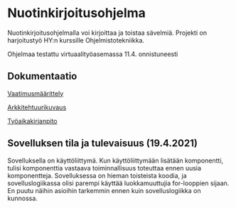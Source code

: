 # Nuotinkirjoitusohjelma

Nuotinkirjoitusohjelmalla voi kirjoittaa ja toistaa sävelmiä. Projekti on harjoitustyö HY:n kurssille Ohjelmistotekniikka.

Ohjelmaa testattu virtuaalityöasemassa 11.4. onnistuneesti

## Dokumentaatio
[Vaatimusmäärittely](https://github.com/yuzamonkey/ot-harjoitustyo/blob/main/dokumentaatio/vaatimusmaarittely.md)

[Arkkitehtuurikuvaus](https://github.com/yuzamonkey/ot-harjoitustyo/blob/main/dokumentaatio/arkkitehtuuri.md)

[Työaikakirjanpito](https://github.com/yuzamonkey/ot-harjoitustyo/blob/main/dokumentaatio/tyoaikakirjanpito.md)

## Sovelluksen tila ja tulevaisuus (19.4.2021)
Sovelluksella on käyttöliittymä. Kun käyttöliittymään lisätään komponentti, tulisi komponenttia vastaava toiminnallisuus toteuttaa ennen uusia komponentteja. Sovelluksessa on hieman toisteista koodia, ja sovelluslogiikassa olisi parempi käyttää luokkamuuttujia for-looppien sijaan. En puutu näihin asioihin tarkemmin ennen kuin sovelluslogiikka on kunnossa.
